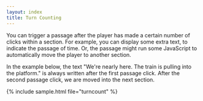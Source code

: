 ```yaml
---
layout: index
title: Turn Counting
---
```


You can trigger a passage after the player has made a certain number of clicks within a section. For example, you can display some extra text, to indicate the passage of time. Or, the passage might run some JavaScript to automatically move the player to another section.

In the example below, the text "We're nearly here. The train is pulling into the platform." is always written after the first passage click. After the second passage click, we are moved into the next section.

{% include sample.html file="turncount" %}